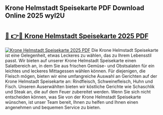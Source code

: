 ## Krone Helmstadt Speisekarte PDF Download Online 2025 wyl2U

# <h2><a href="http://gc5lfz.nevu.top/?p=Krone+Helmstadt+Speisekarte">🔗 👉🔴 Krone Helmstadt Speisekarte 2025 PDF</a></h2>

[![Krone Helmstadt Speisekarte 2025 PDF](https://i.imgur.com/dBaPXMq.png)](http://gc5lfz.nevu.top/?p=Krone+Helmstadt+Speisekarte)
Die Krone Helmstadt Speisekarte ist eine Gelegenheit, etwas Leckeres zu wählen, das zu Ihrem Lebensstil passt. Wir bieten auf unserer Krone Helmstadt Speisekarte einen Salatbereich an, in dem Sie aus frischen Gemüse- und Obstsalaten für ein leichtes und leckeres Mittagessen wählen können. Für diejenigen, die Fleisch mögen, bieten wir eine umfangreiche Auswahl an Gerichten auf der Krone Helmstadt Speisekarte an: Rindfleisch, Schweinefleisch, Huhn und Fisch. Unseren Auserwählten bieten wir köstliche Gerichte wie Schaschlik und Steak an, die auf dem Feuer zubereitet werden. Wenn Sie sich nicht entscheiden können, was Sie von der Krone Helmstadt Speisekarte wünschen, ist unser Team bereit, Ihnen zu helfen und Ihnen einen angenehmen und bequemen Service zu bieten.
